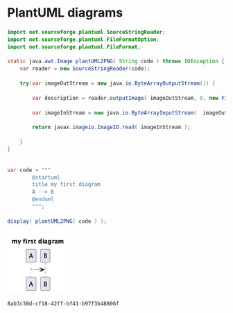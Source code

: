 # PlantUML diagrams

```java
import net.sourceforge.plantuml.SourceStringReader;
import net.sourceforge.plantuml.FileFormatOption;
import net.sourceforge.plantuml.FileFormat;

static java.awt.Image plantUML2PNG( String code ) throws IOException { 
    var reader = new SourceStringReader(code);

    try(var imageOutStream = new java.io.ByteArrayOutputStream()) {

        var description = reader.outputImage( imageOutStream, 0, new FileFormatOption(FileFormat.PNG));

        var imageInStream = new java.io.ByteArrayInputStream(  imageOutStream.toByteArray() );

        return javax.imageio.ImageIO.read( imageInStream );

    }
}

```


```java

var code = """
        @startuml
        title my first diagram
        A --> B
        @enduml
        """;

display( plantUML2PNG( code ) );

```


    
![png](plantuml_files/plantuml_2_0.png)
    





    8ab3c38d-cf18-42ff-bf41-b97f3b48806f


